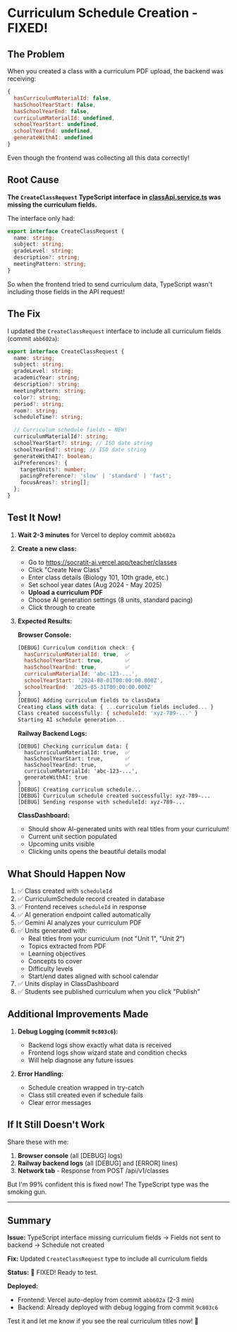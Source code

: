 # Curriculum Schedule Creation - FIXED!

## The Problem

When you created a class with a curriculum PDF upload, the backend was receiving:
```javascript
{
  hasCurriculumMaterialId: false,
  hasSchoolYearStart: false,
  hasSchoolYearEnd: false,
  curriculumMaterialId: undefined,
  schoolYearStart: undefined,
  schoolYearEnd: undefined,
  generateWithAI: undefined
}
```

Even though the frontend was collecting all this data correctly!

## Root Cause

**The `CreateClassRequest` TypeScript interface in [classApi.service.ts](socratit-wireframes/src/services/classApi.service.ts) was missing the curriculum fields.**

The interface only had:
```typescript
export interface CreateClassRequest {
  name: string;
  subject: string;
  gradeLevel: string;
  description?: string;
  meetingPattern: string;
}
```

So when the frontend tried to send curriculum data, TypeScript wasn't including those fields in the API request!

## The Fix

I updated the `CreateClassRequest` interface to include all curriculum fields (commit `abb602a`):

```typescript
export interface CreateClassRequest {
  name: string;
  subject: string;
  gradeLevel: string;
  academicYear: string;
  description?: string;
  meetingPattern: string;
  color?: string;
  period?: string;
  room?: string;
  scheduleTime?: string;

  // Curriculum schedule fields ← NEW!
  curriculumMaterialId?: string;
  schoolYearStart?: string; // ISO date string
  schoolYearEnd?: string; // ISO date string
  generateWithAI?: boolean;
  aiPreferences?: {
    targetUnits?: number;
    pacingPreference?: 'slow' | 'standard' | 'fast';
    focusAreas?: string[];
  };
}
```

## Test It Now!

1. **Wait 2-3 minutes** for Vercel to deploy commit `abb602a`
2. **Create a new class:**
   - Go to https://socratit-ai.vercel.app/teacher/classes
   - Click "Create New Class"
   - Enter class details (Biology 101, 10th grade, etc.)
   - Set school year dates (Aug 2024 - May 2025)
   - **Upload a curriculum PDF**
   - Choose AI generation settings (8 units, standard pacing)
   - Click through to create

3. **Expected Results:**

   **Browser Console:**
   ```javascript
   [DEBUG] Curriculum condition check: {
     hasCurriculumMaterialId: true,  ✅
     hasSchoolYearStart: true,       ✅
     hasSchoolYearEnd: true,         ✅
     curriculumMaterialId: 'abc-123-...',
     schoolYearStart: '2024-08-01T00:00:00.000Z',
     schoolYearEnd: '2025-05-31T00:00:00.000Z'
   }
   [DEBUG] Adding curriculum fields to classData
   Creating class with data: { ...curriculum fields included... }
   Class created successfully: { scheduleId: 'xyz-789-...' }
   Starting AI schedule generation...
   ```

   **Railway Backend Logs:**
   ```
   [DEBUG] Checking curriculum data: {
     hasCurriculumMaterialId: true,  ✅
     hasSchoolYearStart: true,       ✅
     hasSchoolYearEnd: true,         ✅
     curriculumMaterialId: 'abc-123-...',
     generateWithAI: true
   }
   [DEBUG] Creating curriculum schedule...
   [DEBUG] Curriculum schedule created successfully: xyz-789-...
   [DEBUG] Sending response with scheduleId: xyz-789-...
   ```

   **ClassDashboard:**
   - Should show AI-generated units with real titles from your curriculum!
   - Current unit section populated
   - Upcoming units visible
   - Clicking units opens the beautiful details modal

## What Should Happen Now

1. ✅ Class created with `scheduleId`
2. ✅ CurriculumSchedule record created in database
3. ✅ Frontend receives `scheduleId` in response
4. ✅ AI generation endpoint called automatically
5. ✅ Gemini AI analyzes your curriculum PDF
6. ✅ Units generated with:
   - Real titles from your curriculum (not "Unit 1", "Unit 2")
   - Topics extracted from PDF
   - Learning objectives
   - Concepts to cover
   - Difficulty levels
   - Start/end dates aligned with school calendar
7. ✅ Units display in ClassDashboard
8. ✅ Students see published curriculum when you click "Publish"

## Additional Improvements Made

1. **Debug Logging (commit `9c803c6`):**
   - Backend logs show exactly what data is received
   - Frontend logs show wizard state and condition checks
   - Will help diagnose any future issues

2. **Error Handling:**
   - Schedule creation wrapped in try-catch
   - Class still created even if schedule fails
   - Clear error messages

## If It Still Doesn't Work

Share these with me:
1. **Browser console** (all [DEBUG] logs)
2. **Railway backend logs** (all [DEBUG] and [ERROR] lines)
3. **Network tab** - Response from POST /api/v1/classes

But I'm 99% confident this is fixed now! The TypeScript type was the smoking gun.

---

## Summary

**Issue:** TypeScript interface missing curriculum fields → Fields not sent to backend → Schedule not created

**Fix:** Updated `CreateClassRequest` type to include all curriculum fields

**Status:** 🎉 FIXED! Ready to test.

**Deployed:**
- Frontend: Vercel auto-deploy from commit `abb602a` (2-3 min)
- Backend: Already deployed with debug logging from commit `9c803c6`

Test it and let me know if you see the real curriculum titles now! 🚀
